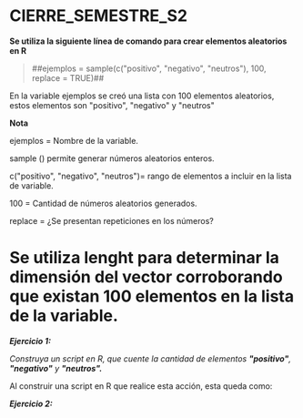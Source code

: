 # CIERRE_SEMESTRE_S2

**Se utiliza la siguiente línea de comando para crear elementos aleatorios en R**

> ##ejemplos = sample(c("positivo", "negativo", "neutros"), 100, replace = TRUE)## 


En la variable ejemplos se creó una lista con 100 elementos aleatorios, estos elementos
son "positivo", "negativo" y "neutros"

**Nota**

ejemplos = Nombre de la variable.

sample () permite generar números aleatorios enteros.

c("positivo", "negativo", "neutros")= rango de elementos a incluir en la lista de 
variable.

100 = Cantidad de números aleatorios generados. 

replace = ¿Se presentan repeticiones en los números?

# Se utiliza **lenght** para determinar la dimensión del vector corroborando que existan 100 elementos en la lista de la variable.

***Ejercicio 1:***

*Construya un script en R, que cuente la cantidad de elementos **"positivo"**, **"negativo"** y **"neutros".***

Al construir una script en R que realice esta acción, esta queda como:

***Ejercicio 2:***




